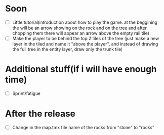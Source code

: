 # Soon
- [ ] Little tutorial(introduction about how to play the game. at the beggining the will be an arrow showing on the rock and on the tree and after chopping them there will appear an arrow above the empty rail tile)
- [ ] Make the player to be behind the top 2 tiles of the tree (just make a new layer in the tiled and name it "above the player", and instead of drawing the full tree in the entity layer, draw only the trunk tile)

# Additional stuff(if i will have enough time)
- [ ] Sprint/fatigue

# After the release
- [ ] Change in the map.tmx file name of the rocks from "stone" to "rocks"
